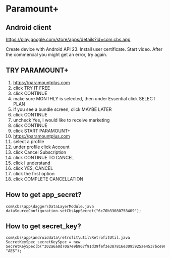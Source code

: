 # Paramount+

## Android client

https://play.google.com/store/apps/details?id=com.cbs.app

Create device with Android API 23. Install user certificate. Start video. After
the commercial you might get an error, try again.

## TRY PARAMOUNT+

1. https://paramountplus.com
2. click TRY IT FREE
3. click CONTINUE
4. make sure MONTHLY is selected, then under Essential click SELECT PLAN
5. if you see a bundle screen, click MAYBE LATER
6. click CONTINUE
7. uncheck Yes, I would like to receive marketing
8. click CONTINUE
9. click START PARAMOUNT+
10. https://paramountplus.com
11. select a profile
12. under profile click Account
13. click Cancel Subscription
14. click CONTINUE TO CANCEL
15. click I understand
16. click YES, CANCEL
17. click the first option
18. click COMPLETE CANCELLATION

## How to get app\_secret?

~~~
com\cbs\app\dagger\DataLayerModule.java
dataSourceConfiguration.setCbsAppSecret("6c70b33080758409");
~~~

## How to get secret\_key?

~~~
com\cbs\app\androiddata\retrofit\util\RetrofitUtil.java
SecretKeySpec secretKeySpec = new SecretKeySpec(b("302a6a0d70a7e9b967f91d39fef3e387816e3095925ae4537bce96063311f9c5"), "AES");
~~~

